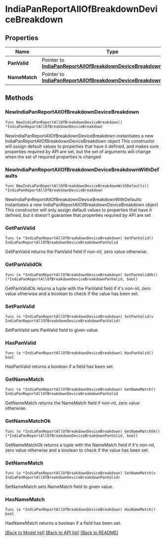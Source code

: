 # IndiaPanReportAllOfBreakdownDeviceBreakdown

## Properties

Name | Type | Description | Notes
------------ | ------------- | ------------- | -------------
**PanValid** | Pointer to [**IndiaPanReportAllOfBreakdownDeviceBreakdownPanValid**](IndiaPanReportAllOfBreakdownDeviceBreakdownPanValid.md) |  | [optional] 
**NameMatch** | Pointer to [**IndiaPanReportAllOfBreakdownDeviceBreakdownPanValid**](IndiaPanReportAllOfBreakdownDeviceBreakdownPanValid.md) |  | [optional] 

## Methods

### NewIndiaPanReportAllOfBreakdownDeviceBreakdown

`func NewIndiaPanReportAllOfBreakdownDeviceBreakdown() *IndiaPanReportAllOfBreakdownDeviceBreakdown`

NewIndiaPanReportAllOfBreakdownDeviceBreakdown instantiates a new IndiaPanReportAllOfBreakdownDeviceBreakdown object
This constructor will assign default values to properties that have it defined,
and makes sure properties required by API are set, but the set of arguments
will change when the set of required properties is changed

### NewIndiaPanReportAllOfBreakdownDeviceBreakdownWithDefaults

`func NewIndiaPanReportAllOfBreakdownDeviceBreakdownWithDefaults() *IndiaPanReportAllOfBreakdownDeviceBreakdown`

NewIndiaPanReportAllOfBreakdownDeviceBreakdownWithDefaults instantiates a new IndiaPanReportAllOfBreakdownDeviceBreakdown object
This constructor will only assign default values to properties that have it defined,
but it doesn't guarantee that properties required by API are set

### GetPanValid

`func (o *IndiaPanReportAllOfBreakdownDeviceBreakdown) GetPanValid() IndiaPanReportAllOfBreakdownDeviceBreakdownPanValid`

GetPanValid returns the PanValid field if non-nil, zero value otherwise.

### GetPanValidOk

`func (o *IndiaPanReportAllOfBreakdownDeviceBreakdown) GetPanValidOk() (*IndiaPanReportAllOfBreakdownDeviceBreakdownPanValid, bool)`

GetPanValidOk returns a tuple with the PanValid field if it's non-nil, zero value otherwise
and a boolean to check if the value has been set.

### SetPanValid

`func (o *IndiaPanReportAllOfBreakdownDeviceBreakdown) SetPanValid(v IndiaPanReportAllOfBreakdownDeviceBreakdownPanValid)`

SetPanValid sets PanValid field to given value.

### HasPanValid

`func (o *IndiaPanReportAllOfBreakdownDeviceBreakdown) HasPanValid() bool`

HasPanValid returns a boolean if a field has been set.

### GetNameMatch

`func (o *IndiaPanReportAllOfBreakdownDeviceBreakdown) GetNameMatch() IndiaPanReportAllOfBreakdownDeviceBreakdownPanValid`

GetNameMatch returns the NameMatch field if non-nil, zero value otherwise.

### GetNameMatchOk

`func (o *IndiaPanReportAllOfBreakdownDeviceBreakdown) GetNameMatchOk() (*IndiaPanReportAllOfBreakdownDeviceBreakdownPanValid, bool)`

GetNameMatchOk returns a tuple with the NameMatch field if it's non-nil, zero value otherwise
and a boolean to check if the value has been set.

### SetNameMatch

`func (o *IndiaPanReportAllOfBreakdownDeviceBreakdown) SetNameMatch(v IndiaPanReportAllOfBreakdownDeviceBreakdownPanValid)`

SetNameMatch sets NameMatch field to given value.

### HasNameMatch

`func (o *IndiaPanReportAllOfBreakdownDeviceBreakdown) HasNameMatch() bool`

HasNameMatch returns a boolean if a field has been set.


[[Back to Model list]](../README.md#documentation-for-models) [[Back to API list]](../README.md#documentation-for-api-endpoints) [[Back to README]](../README.md)


